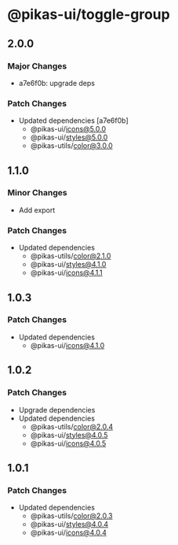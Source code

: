 # @pikas-ui/toggle-group

## 2.0.0

### Major Changes

- a7e6f0b: upgrade deps

### Patch Changes

- Updated dependencies [a7e6f0b]
  - @pikas-ui/icons@5.0.0
  - @pikas-ui/styles@5.0.0
  - @pikas-utils/color@3.0.0

## 1.1.0

### Minor Changes

- Add export

### Patch Changes

- Updated dependencies
  - @pikas-utils/color@2.1.0
  - @pikas-ui/styles@4.1.0
  - @pikas-ui/icons@4.1.1

## 1.0.3

### Patch Changes

- Updated dependencies
  - @pikas-ui/icons@4.1.0

## 1.0.2

### Patch Changes

- Upgrade dependencies
- Updated dependencies
  - @pikas-utils/color@2.0.4
  - @pikas-ui/styles@4.0.5
  - @pikas-ui/icons@4.0.5

## 1.0.1

### Patch Changes

- Updated dependencies
  - @pikas-utils/color@2.0.3
  - @pikas-ui/styles@4.0.4
  - @pikas-ui/icons@4.0.4
